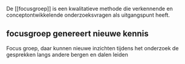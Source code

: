 De [[focusgroep]] is een kwalitatieve methode die verkennende en conceptontwikkelende onderzoeksvragen als uitgangspunt heeft.

## focusgroep genereert nieuwe kennis

Focus groep, daar kunnen nieuwe inzichten tijdens het onderzoek de gesprekken langs andere bergen en dalen leiden